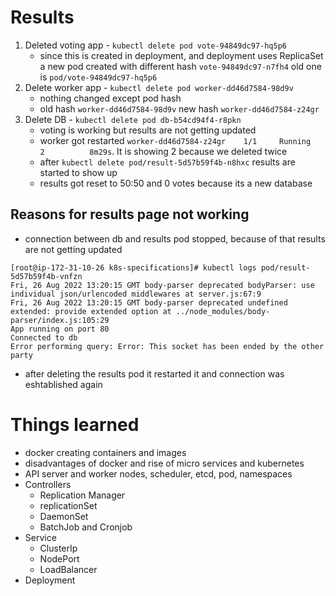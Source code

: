 # Results
1. Deleted voting app - `kubectl delete pod vote-94849dc97-hq5p6`
    * since this is created in deployment, and deployment uses ReplicaSet a new pod created with different hash `vote-94849dc97-n7fh4` old one is `pod/vote-94849dc97-hq5p6`
2. Delete worker app - `kubectl delete pod worker-dd46d7584-98d9v`
    * nothing changed except pod hash
    * old hash `worker-dd46d7584-98d9v` new hash `worker-dd46d7584-z24gr`
3. Delete DB - `kubectl delete pod db-b54cd94f4-r8pkn`
    * voting is working but results are not getting updated
    * worker got restarted `worker-dd46d7584-z24gr    1/1     Running   2          8m29s`. It is showing 2 because we deleted twice
    * after `kubectl delete pod/result-5d57b59f4b-n8hxc` results are started to show up
    * results got reset to 50:50 and 0 votes because its a new database
## Reasons for results page not working
* connection between db and results pod stopped, because of that results are not getting updated
```
[root@ip-172-31-10-26 k8s-specifications]# kubectl logs pod/result-5d57b59f4b-vnfzn
Fri, 26 Aug 2022 13:20:15 GMT body-parser deprecated bodyParser: use individual json/urlencoded middlewares at server.js:67:9
Fri, 26 Aug 2022 13:20:15 GMT body-parser deprecated undefined extended: provide extended option at ../node_modules/body-parser/index.js:105:29
App running on port 80
Connected to db
Error performing query: Error: This socket has been ended by the other party
```

* after deleting the results pod it restarted it and connection was eshtablished again

# Things learned
* docker creating containers and images
* disadvantages of docker and rise of micro services and kubernetes
* API server and worker nodes, scheduler, etcd, pod, namespaces
* Controllers
    * Replication Manager
    * replicationSet
    * DaemonSet
    * BatchJob and Cronjob
* Service
    * ClusterIp
    * NodePort
    * LoadBalancer
* Deployment

